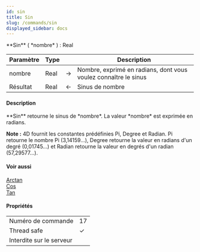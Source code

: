 ```yaml
---
id: sin
title: Sin
slug: /commands/sin
displayed_sidebar: docs
---
```


<!--REF #_command_.Sin.Syntax-->**Sin** ( *nombre* ) : Real<!-- END REF-->
<!--REF #_command_.Sin.Params-->
| Paramètre | Type |  | Description |
| --- | --- | --- | --- |
| nombre | Real | &#8594;  | Nombre, exprimé en radians, dont vous voulez connaître le sinus |
| Résultat | Real | &#8592; | Sinus de nombre |

<!-- END REF-->

#### Description 

<!--REF #_command_.Sin.Summary-->**Sin** retourne le sinus de *nombre*.<!-- END REF--> La valeur *nombre* est exprimée en radians.

**Note :** 4D fournit les constantes prédéfinies Pi, Degree et Radian. Pi retourne le nombre Pi (3,14159...), Degree retourne la valeur en radians d'un degré (0,01745...) et Radian retourne la valeur en degrés d'un radian (57,29577...).

#### Voir aussi 

[Arctan](arctan.md)  
[Cos](cos.md)  
[Tan](tan.md)  

#### Propriétés
|  |  |
| --- | --- |
| Numéro de commande | 17 |
| Thread safe | &check; |
| Interdite sur le serveur ||


